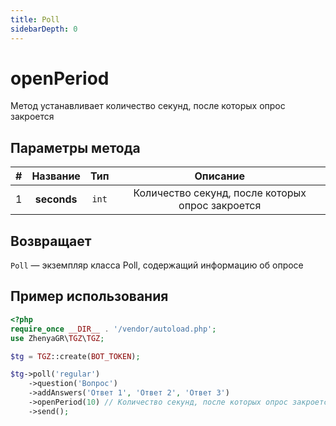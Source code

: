 ```yaml
---
title: Poll
sidebarDepth: 0
---
```


# openPeriod
Метод устанавливает количество секунд, после которых опрос закроется

## Параметры метода
| # |  Название   |  Тип  |                     Описание                     |
|:-:|:-----------:|:-----:|:------------------------------------------------:|
| 1 | **seconds** | `int` | Количество секунд, после которых опрос закроется |

## Возвращает
`Poll` — экземпляр класса Poll, содержащий информацию об опросе

## Пример использования
```php
<?php
require_once __DIR__ . '/vendor/autoload.php'; 
use ZhenyaGR\TGZ\TGZ;

$tg = TGZ::create(BOT_TOKEN);

$tg->poll('regular')
    ->question('Вопрос')
    ->addAnswers('Ответ 1', 'Ответ 2', 'Ответ 3')
    ->openPeriod(10) // Количество секунд, после которых опрос закроется
    ->send();
```